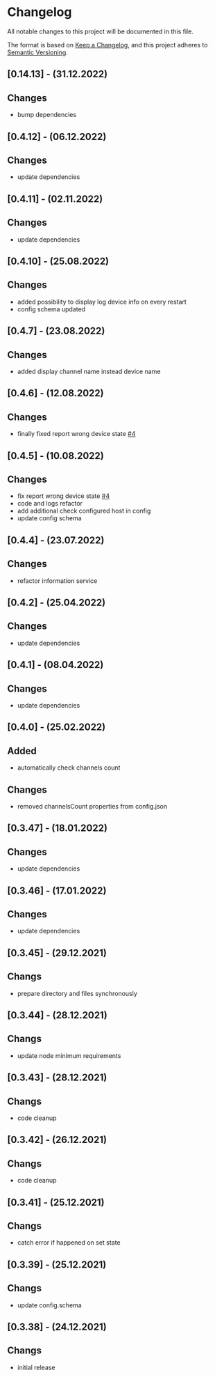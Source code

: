 # Changelog
All notable changes to this project will be documented in this file.

The format is based on [Keep a Changelog](https://keepachangelog.com/en/1.0.0/),
and this project adheres to [Semantic Versioning](https://semver.org/spec/v2.0.0.html).

## [0.14.13] - (31.12.2022)
## Changes
- bump dependencies

## [0.4.12] - (06.12.2022)
## Changes
- update dependencies

## [0.4.11] - (02.11.2022)
## Changes
- update dependencies

## [0.4.10] - (25.08.2022)
## Changes
- added possibility to display log device info on every restart
- config schema updated

## [0.4.7] - (23.08.2022)
## Changes
- added display channel name instead device name

## [0.4.6] - (12.08.2022)
## Changes
- finally fixed report wrong device state [#4](https://github.com/grzegorz914/homebridge-tasmota-control/issues/4)

## [0.4.5] - (10.08.2022)
## Changes
- fix report wrong device state [#4](https://github.com/grzegorz914/homebridge-tasmota-control/issues/4)
- code and logs refactor
- add additional check configured host in config
- update config schema

## [0.4.4] - (23.07.2022)
## Changes
- refactor information service

## [0.4.2] - (25.04.2022)
## Changes
- update dependencies

## [0.4.1] - (08.04.2022)
## Changes
- update dependencies

## [0.4.0] - (25.02.2022)
## Added
- automatically check channels count

## Changes
- removed channelsCount properties from config.json

## [0.3.47] - (18.01.2022)
## Changes
- update dependencies

## [0.3.46] - (17.01.2022)
## Changes
- update dependencies

## [0.3.45] - (29.12.2021)
## Changs
- prepare directory and files synchronously

## [0.3.44] - (28.12.2021)
## Changs
- update node minimum requirements

## [0.3.43] - (28.12.2021)
## Changs
- code cleanup

## [0.3.42] - (26.12.2021)
## Changs
- code cleanup

## [0.3.41] - (25.12.2021)
## Changs
- catch error if happened on set state 

## [0.3.39] - (25.12.2021)
## Changs
- update config.schema 

## [0.3.38] - (24.12.2021)
## Changs
- initial release
